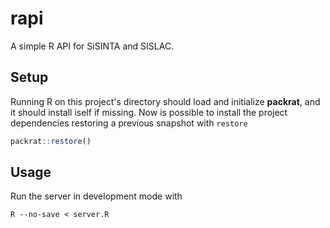 # rapi

A simple R API for SiSINTA and SISLAC.

## Setup

Running R on this project's directory should load and initialize **packrat**,
and it should install iself if missing. Now is possible to install the project
dependencies restoring a previous snapshot with `restore`

```R
packrat::restore()
```

## Usage

Run the server in development mode with

    R --no-save < server.R
